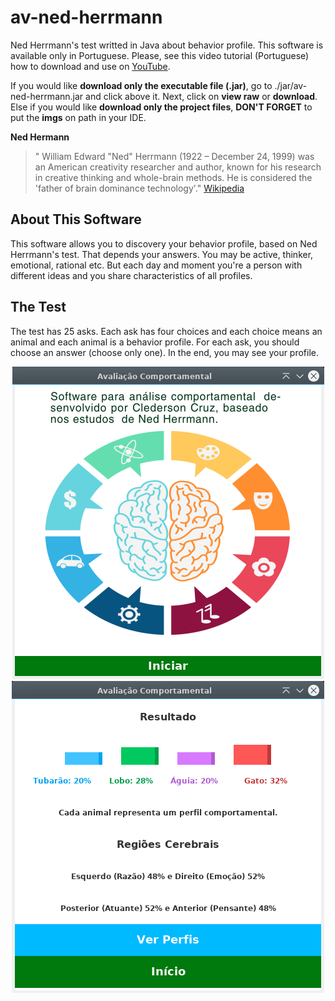 # av-ned-herrmann
Ned Herrmann's test writted in Java about behavior profile. This software is available only in Portuguese. Please, see this video tutorial (Portuguese) how to download and use on [YouTube](https://www.youtube.com/watch?v=ZNDaPvgXeyU).

If you would like **download only the executable file (.jar)**, go to ./jar/av-ned-herrmann.jar and click above it. Next, click on **view raw** or **download**.
Else if you would like **download only the project files**, **DON'T FORGET** to put the **imgs** on path in your IDE.

**Ned Hermann**
>" William Edward "Ned" Herrmann (1922 – December 24, 1999) was an American creativity researcher and author, known for his research in creative thinking and whole-brain methods. He is considered the 'father of brain dominance technology'." [Wikipedia](https://en.wikipedia.org/wiki/Ned_Herrmann)

## About This Software
This software allows you to discovery your behavior profile, based on Ned Herrmann's test. That depends your answers. You may be active, thinker, emotional, rational etc. But each day and moment you're a person with different ideas and you share characteristics of all profiles.

## The Test
The test has 25 asks. Each ask has four choices and each choice means an animal and each animal is a behavior profile. For each ask, you should choose an answer (choose only one).
In the end, you may see your profile.

<p align="center">
	<img src="https://raw.githubusercontent.com/Cledersonbc/av-ned-herrmann/master/github-imgs/gh_av-app.png"></img>
	<img src="https://raw.githubusercontent.com/Cledersonbc/av-ned-herrmann/master/github-imgs/gh_av-test.png"></img>
</p>
